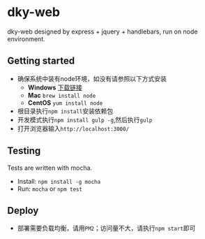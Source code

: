 # dky-web

dky-web designed by express + jquery + handlebars, run on node environment.

## Getting started

* 确保系统中装有node环境，如没有请参照以下方式安装
    * **Windows** [下载链接](https://nodejs.org/en/download/)
    * **Mac** `brew install node`
    * **CentOS** `yum install node`
* 根目录执行`npm install`安装依赖包
* 开发模式执行`npm install gulp -g`,然后执行`gulp`
* 打开浏览器输入`http://localhost:3000/`

## Testing
Tests are written with mocha.
- Install: `npm install -g mocha`
- Run: `mocha` or `npm test`

## Deploy

* 部署需要负载均衡，请用`PM2`；访问量不大，请执行`npm start`即可
